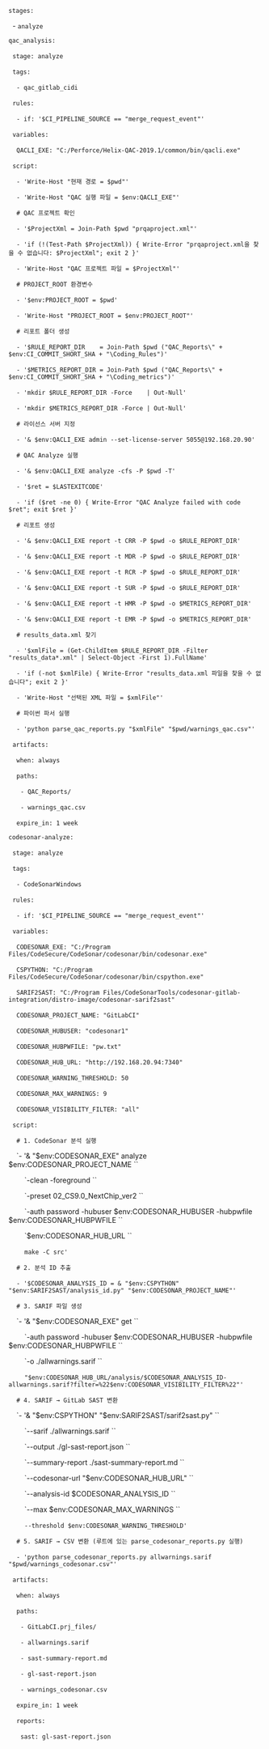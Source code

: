 `stages:`

  - `analyze`

  

`qac_analysis:`

  `stage: analyze`

  `tags:`

    `- qac_gitlab_cidi`

  `rules:`

    `- if: '$CI_PIPELINE_SOURCE == "merge_request_event"'`

  `variables:`

    `QACLI_EXE: "C:/Perforce/Helix-QAC-2019.1/common/bin/qacli.exe"`

  

  `script:`

    `- 'Write-Host "현재 경로 = $pwd"'`

    `- 'Write-Host "QAC 실행 파일 = $env:QACLI_EXE"'`

  

    `# QAC 프로젝트 확인`

    `- '$ProjectXml = Join-Path $pwd "prqaproject.xml"'`

    `- 'if (!(Test-Path $ProjectXml)) { Write-Error "prqaproject.xml을 찾을 수 없습니다: $ProjectXml"; exit 2 }'`

    `- 'Write-Host "QAC 프로젝트 파일 = $ProjectXml"'`

  

    `# PROJECT_ROOT 환경변수`

    `- '$env:PROJECT_ROOT = $pwd'`

    `- 'Write-Host "PROJECT_ROOT = $env:PROJECT_ROOT"'`

  

    `# 리포트 폴더 생성`

    `- '$RULE_REPORT_DIR    = Join-Path $pwd ("QAC_Reports\" + $env:CI_COMMIT_SHORT_SHA + "\Coding_Rules")'`

    `- '$METRICS_REPORT_DIR = Join-Path $pwd ("QAC_Reports\" + $env:CI_COMMIT_SHORT_SHA + "\Coding_metrics")'`

    `- 'mkdir $RULE_REPORT_DIR -Force    | Out-Null'`

    `- 'mkdir $METRICS_REPORT_DIR -Force | Out-Null'`

  

    `# 라이선스 서버 지정`

    `- '& $env:QACLI_EXE admin --set-license-server 5055@192.168.20.90'`

  

    `# QAC Analyze 실행`

    `- '& $env:QACLI_EXE analyze -cfs -P $pwd -T'`

    `- '$ret = $LASTEXITCODE'`

    `- 'if ($ret -ne 0) { Write-Error "QAC Analyze failed with code $ret"; exit $ret }'`

  

    `# 리포트 생성`

    `- '& $env:QACLI_EXE report -t CRR -P $pwd -o $RULE_REPORT_DIR'`

    `- '& $env:QACLI_EXE report -t MDR -P $pwd -o $RULE_REPORT_DIR'`

    `- '& $env:QACLI_EXE report -t RCR -P $pwd -o $RULE_REPORT_DIR'`

    `- '& $env:QACLI_EXE report -t SUR -P $pwd -o $RULE_REPORT_DIR'`

    `- '& $env:QACLI_EXE report -t HMR -P $pwd -o $METRICS_REPORT_DIR'`

    `- '& $env:QACLI_EXE report -t EMR -P $pwd -o $METRICS_REPORT_DIR'`

  

    `# results_data.xml 찾기`

    `- '$xmlFile = (Get-ChildItem $RULE_REPORT_DIR -Filter "results_data*.xml" | Select-Object -First 1).FullName'`

    `- 'if (-not $xmlFile) { Write-Error "results_data.xml 파일을 찾을 수 없습니다"; exit 2 }'`

    `- 'Write-Host "선택된 XML 파일 = $xmlFile"'`

  

    `# 파이썬 파서 실행`

    `- 'python parse_qac_reports.py "$xmlFile" "$pwd/warnings_qac.csv"'`

  

  `artifacts:`

    `when: always`

    `paths:`

      `- QAC_Reports/`

      `- warnings_qac.csv`

    `expire_in: 1 week`

  
  

`codesonar-analyze:`

  `stage: analyze`

  `tags:`

    `- CodeSonarWindows`

  `rules:`

    `- if: '$CI_PIPELINE_SOURCE == "merge_request_event"'`

  `variables:`

    `CODESONAR_EXE: "C:/Program Files/CodeSecure/CodeSonar/codesonar/bin/codesonar.exe"`

    `CSPYTHON: "C:/Program Files/CodeSecure/CodeSonar/codesonar/bin/cspython.exe"`

    `SARIF2SAST: "C:/Program Files/CodeSonarTools/codesonar-gitlab-integration/distro-image/codesonar-sarif2sast"`

    `CODESONAR_PROJECT_NAME: "GitLabCI"`

    `CODESONAR_HUBUSER: "codesonar1"`

    `CODESONAR_HUBPWFILE: "pw.txt"`

    `CODESONAR_HUB_URL: "http://192.168.20.94:7340"`

    `CODESONAR_WARNING_THRESHOLD: 50`

    `CODESONAR_MAX_WARNINGS: 9`

    `CODESONAR_VISIBILITY_FILTER: "all"`

  

  `script:`

    `# 1. CodeSonar 분석 실행`

    `- '& "$env:CODESONAR_EXE" analyze $env:CODESONAR_PROJECT_NAME ``

        `-clean -foreground ``

        `-preset 02_CS9.0_NextChip_ver2 ``

        `-auth password -hubuser $env:CODESONAR_HUBUSER -hubpwfile $env:CODESONAR_HUBPWFILE ``

        `$env:CODESONAR_HUB_URL ``

        `make -C src'`

  

    `# 2. 분석 ID 추출`

    `- '$CODESONAR_ANALYSIS_ID = & "$env:CSPYTHON" "$env:SARIF2SAST/analysis_id.py" "$env:CODESONAR_PROJECT_NAME"'`

  

    `# 3. SARIF 파일 생성`

    `- '& "$env:CODESONAR_EXE" get ``

        `-auth password -hubuser $env:CODESONAR_HUBUSER -hubpwfile $env:CODESONAR_HUBPWFILE ``

        `-o ./allwarnings.sarif ``

        `"$env:CODESONAR_HUB_URL/analysis/$CODESONAR_ANALYSIS_ID-allwarnings.sarif?filter=%22$env:CODESONAR_VISIBILITY_FILTER%22"'`

  

    `# 4. SARIF → GitLab SAST 변환`

    `- '& "$env:CSPYTHON" "$env:SARIF2SAST/sarif2sast.py" ``

        `--sarif ./allwarnings.sarif ``

        `--output ./gl-sast-report.json ``

        `--summary-report ./sast-summary-report.md ``

        `--codesonar-url "$env:CODESONAR_HUB_URL" ``

        `--analysis-id $CODESONAR_ANALYSIS_ID ``

        `--max $env:CODESONAR_MAX_WARNINGS ``

        `--threshold $env:CODESONAR_WARNING_THRESHOLD'`

  

    `# 5. SARIF → CSV 변환 (루트에 있는 parse_codesonar_reports.py 실행)`

    `- 'python parse_codesonar_reports.py allwarnings.sarif "$pwd/warnings_codesonar.csv"'`

  

  `artifacts:`

    `when: always`

    `paths:`

      `- GitLabCI.prj_files/`

      `- allwarnings.sarif`

      `- sast-summary-report.md`

      `- gl-sast-report.json`

      `- warnings_codesonar.csv`

    `expire_in: 1 week`

    `reports:`

      `sast: gl-sast-report.json`